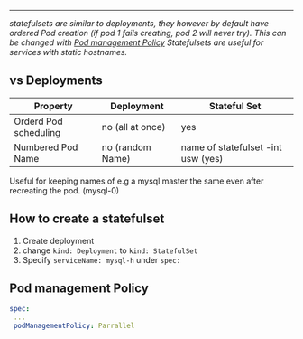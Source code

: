 ****

*statefulsets are similar to deployments, they however by default have ordered Pod creation (if pod 1 fails creating, pod 2 will never try). This can be changed with [Pod management Policy](CKAD%20Stateful%20Sets.md#Pod%20management%20Policy) Statefulsets are useful for services with static hostnames.*


## vs Deployments

| Property              | Deployment       | Stateful Set                       |
| --------------------- | ---------------- | ---------------------------------- |
| Orderd Pod scheduling | no (all at once) | yes                                |
| Numbered Pod Name     | no (random Name) | name of statefulset -int usw (yes) |

Useful for keeping names of e.g a mysql master the same even after recreating the pod. (mysql-0)

## How to create a statefulset

1. Create deployment
2. change  `kind: Deployment` to `kind: StatefulSet`
3. Specify `serviceName: mysql-h` under `spec:`

## Pod management Policy

```yml
spec:
 ...
 podManagementPolicy: Parrallel
```